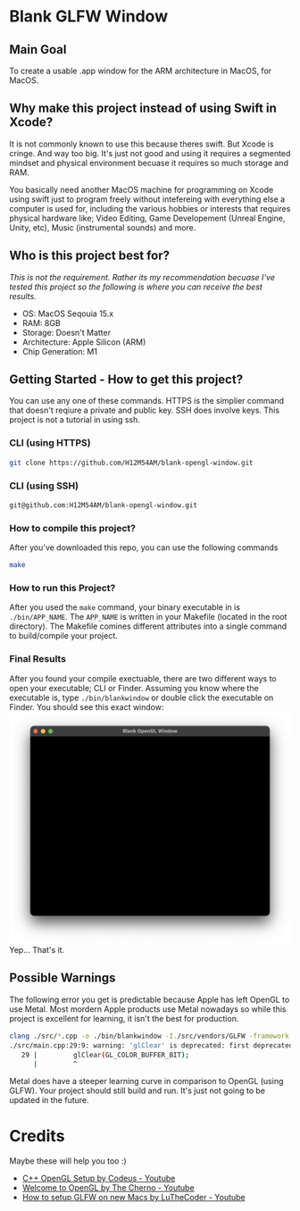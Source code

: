 # Blank GLFW Window

## Main Goal
To create a usable .app window for the ARM architecture in MacOS, for MacOS. 

## Why make this project instead of using Swift in Xcode?
It is not commonly known to use this because theres swift. But Xcode is cringe. And way too big. It's just not good and using it requires a segmented mindset and physical environment becuase it requires so much storage and RAM. 

You basically need another MacOS machine for programming on Xcode using swift just to program freely without intefereing with everything else a computer is used for, including the various hobbies or interests that requires physical hardware like; Video Editing, Game Developement (Unreal Engine, Unity, etc), Music (instrumental sounds) and more. 

## Who is this project best for?
*This is not the requirement. Rather its my recommendation becuase I've tested this project so the following is where you can receive the best results.* 
- OS: MacOS Seqouia 15.x
- RAM: 8GB
- Storage: Doesn't Matter
- Architecture: Apple Silicon (ARM)
- Chip Generation: M1

## Getting Started - How to get this project?
You can use any one of these commands. HTTPS is the simplier command that doesn't reqiure a private and public key. SSH does involve keys. This project is not a tutorial in using ssh. 
### CLI (using HTTPS)
```bash
git clone https://github.com/H12M54AM/blank-opengl-window.git
```
### CLI (using SSH)
```bash
git@github.com:H12M54AM/blank-opengl-window.git
```

### How to compile this project?
After you've downloaded this repo, you can use the following commands
```bash
make
```
### How to run this Project?
After you used the ```make``` command, your binary executable in is ```./bin/APP_NAME```. The ```APP_NAME``` is written in your Makefile (located in the root directory). The Makefile comines different attributes into a single command to build/compile your project. 

### Final Results
After you found your compile exectuable, there are two different ways to open your executable; CLI or Finder. Assuming you know where the executable is, type ```./bin/blankwindow``` or double click the executable on Finder. You should see this exact window:
![Blank Project Window](./projectwindow.png "An empty, unused window with infinite potential")
Yep... That's it. 

## Possible Warnings
The following error you get is predictable because Apple has left OpenGL to use Metal. Most mordern Apple products use Metal nowadays so while this project is excellent for learning, it isn't the best for production.
```bash
clang ./src/*.cpp -o ./bin/blankwindow -I./src/vendors/GLFW -framework Cocoa -framework OpenGL -framework IOKit -L./src/vendors/GLFW/lib -lglfw3
./src/main.cpp:29:9: warning: 'glClear' is deprecated: first deprecated in macOS 10.14 - OpenGL API deprecated. (Define GL_SILENCE_DEPRECATION to silence these warnings) [-Wdeprecated-declarations]
   29 |         glClear(GL_COLOR_BUFFER_BIT);
      |         ^
```
Metal does have a steeper learning curve in comparison to OpenGL (using GLFW). Your project should still build and run. It's just not going to be updated in the future. 

# Credits
Maybe these will help you too :)
- [C++ OpenGL Setup by Codeus - Youtube](https://www.youtube.com/watch?v=Y4F0tI7WlDs)
- [Welcome to OpenGL by The Cherno - Youtube](https://www.youtube.com/watch?v=W3gAzLwfIP0&list=PLlrATfBNZ98foTJPJ_Ev03o2oq3-GGOS2)
- [How to setup GLFW on new Macs by LuTheCoder - Youtube](https://www.youtube.com/watch?v=6AHq0jTrypw&t=471s)